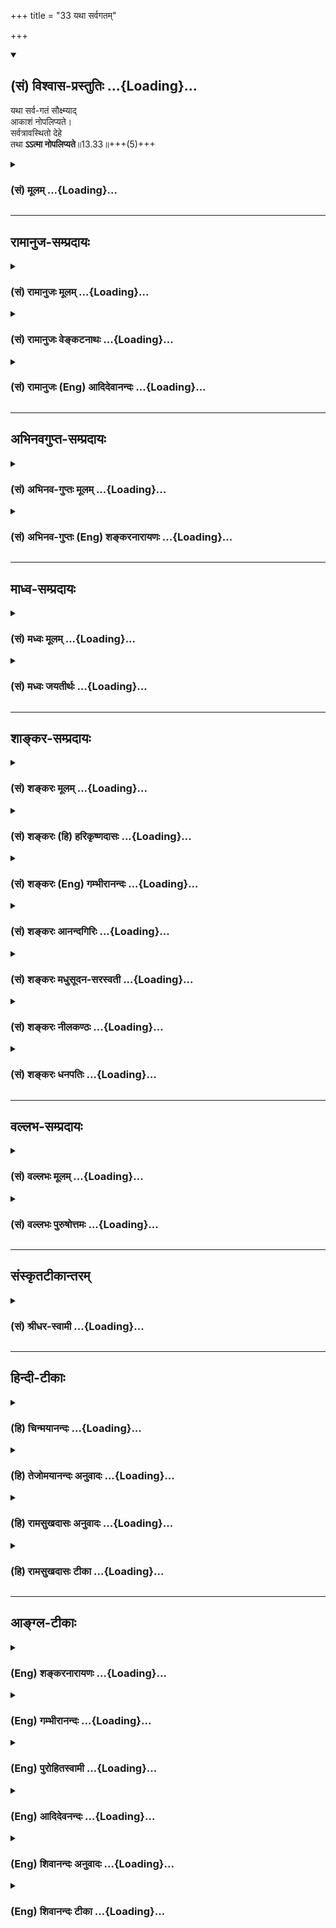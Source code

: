 +++
title = "33 यथा सर्वगतम्"

+++
<div class="js_include" newlevelforh1="2" title="(सं) विश्वास-प्रस्तुतिः" unfilled url="/purANam_vaiShNavam/mahAbhAratam/06-bhIShma-parva/03-bhagavad-gItA-parva/saMskRtam/vishvAsa-prastutiH/13_xetra-xetrajna-yogaH/33_yathA_sarvagatam.md">
<details open><summary><h2>(सं) विश्वास-प्रस्तुतिः ...{Loading}...</h2></summary>

यथा सर्व-गतं सौक्ष्म्याद्  
आकाशं नोपलिप्यते।  
सर्वत्रावस्थितो देहे  
तथा **ऽऽत्मा नोपलिप्यते**॥13.33॥+++(5)+++
</details>
</div>
<div class="js_include collapsed" newlevelforh1="3" title="(सं) मूलम्" unfilled url="/purANam_vaiShNavam/mahAbhAratam/06-bhIShma-parva/03-bhagavad-gItA-parva/saMskRtam/mUlam/13_xetra-xetrajna-yogaH/33_yathA_sarvagatam.md">
<details><summary><h3>(सं) मूलम् ...{Loading}...</h3></summary>

यथा सर्वगतं सौक्ष्म्यादाकाशं नोपलिप्यते।  
सर्वत्रावस्थितो देहे तथाऽऽत्मा नोपलिप्यते।।13.33।।
</details>
</div>


_________________
## रामानुज-सम्प्रदायः
<div class="js_include collapsed" newlevelforh1="3" title="(सं) रामानुजः मूलम्" unfilled url="/purANam_vaiShNavam/mahAbhAratam/06-bhIShma-parva/03-bhagavad-gItA-parva/saMskRtam/rAmAnujaH/mUlam/13_xetra-xetrajna-yogaH/33_yathA_sarvagatam.md">
<details><summary><h3>(सं) रामानुजः मूलम् ...{Loading}...</h3></summary>

।।13.32।। यथा **आकाशं सर्वगतम्** अपि सर्वैः वस्तुभिः संयुक्तम् अपि
**सौक्ष्म्यात्** सर्ववस्तुस्वभावैः **न लिप्यते;** **तथा आत्मा**
अतिसौक्ष्म्यात् **सर्वत्र** देवमनुष्यादौ **देहे अवस्थितः** अति
तत्तद्देहस्वमावैः **न लिप्यते।**

</details>
</div>
<div class="js_include collapsed" newlevelforh1="3" title="(सं) रामानुजः वेङ्कटनाथः" unfilled url="/purANam_vaiShNavam/mahAbhAratam/06-bhIShma-parva/03-bhagavad-gItA-parva/saMskRtam/rAmAnujaH/venkaTanAthaH/13_xetra-xetrajna-yogaH/33_yathA_sarvagatam.md">
<details><summary><h3>(सं) रामानुजः वेङ्कटनाथः ...{Loading}...</h3></summary>

  
  
।।13.33।। न करोति इत्युक्तमकर्तृत्वं तु पूर्वत्रोत्तरत्र च
विशोधितस्वरूपम्शरीरस्थोऽपि न लिप्यते \[13।32\] इत्यस्मिन् साध्यांशे
रुमागतकाष्ठादिन्यायशङ्का अनन्तरश्लोकेन परिह्रियत इत्याह --
यद्यपीति। संसर्गजा दोषगुणा भवन्ति शुष्काणार्द्रं दह्यते मित्रभावात्। इति
हि प्रसिद्धमिति भावः। यं प्राप्यातिपवित्राणि वस्त्राण्याभरणानि च।
अशुचित्वं क्षणाद्यान्ति किमन्यदशुचिस्ततः इति न्यायाद्देहेन
क्षणमात्रयोगेऽपि वस्त्रादय उपहन्यन्ते किं पुनरनादिसंयुक्तः
इत्यभिप्रायेणाह -- नित्यसंयुक्त इति। संसर्गस्य संसर्गिणि
संसर्ग्यन्तरस्वभावापादकत्वमनियतमिति व्यभिचारोपपादनार्थोयथा सर्वगतम्
इत्यनुवाद इति ज्ञापनायोभयत्र अपिशब्दोपादानम्।
सर्वगतत्वानुवादःशरीरस्थोऽपि इति शङ्कोत्थापक इति च भावः। सर्वैर्वस्तुभिः
संयुक्तमपीति -- सर्वगतशब्देन परस्परविरुद्धानन्तस्वभावलेपप्रसङ्गोऽभिप्रेत
इति भावः। यथा आकाशो भूतान्तरेभ्यः सूक्ष्मः; तथा आकाशादपि
सूक्ष्मतरोऽयमिति ज्ञापनार्थमुक्तंअतिसौक्ष्म्यादिति। तथेत्यनेन
हेतुरप्यतिदिश्यत इति भावः। केचित्पदार्थाः कैश्चित्संसर्गे
तत्स्वभावलेपरहिता अपि ततोऽन्यैः कैश्चित्संसर्गे तत्स्वभावलेपवन्तो
दृश्यन्ते यथा कार्पासादावञ्जनादिवासनयाऽपि न श्यामतादियोगः;
लाक्षारसवासनया त्वरुणता दृष्टा तथेहापि सम्भवतीति शङ्काव्युदासाय
दृष्टान्तदार्ष्टान्तिकयोः सर्वशब्दः।  
  

</details>
</div>
<div class="js_include collapsed" newlevelforh1="3" title="(सं) रामानुजः (Eng) आदिदेवानन्दः" unfilled url="/purANam_vaiShNavam/mahAbhAratam/06-bhIShma-parva/03-bhagavad-gItA-parva/saMskRtam/rAmAnujaH/english/AdidevAnandaH/13_xetra-xetrajna-yogaH/33_yathA_sarvagatam.md">
<details><summary><h3>(सं) रामानुजः (Eng) आदिदेवानन्दः ...{Loading}...</h3></summary>

13.33 As the 'all-pervading ether,' though in contact with all
substances, is 'not tainted' by the alities of all these substances, as
it is 'subtle' - even so the self, though 'present in all the bodies,'
everywhere, namely, in divinities, men etc., is not contaminated by
these bodies by reason of Its extreme subtleness.

</details>
</div>


_________________
## अभिनवगुप्त-सम्प्रदायः
<div class="js_include collapsed" newlevelforh1="3" title="(सं) अभिनव-गुप्तः मूलम्" unfilled url="/purANam_vaiShNavam/mahAbhAratam/06-bhIShma-parva/03-bhagavad-gItA-parva/saMskRtam/abhinava-guptaH/mUlam/13_xetra-xetrajna-yogaH/33_yathA_sarvagatam.md">
<details><summary><h3>(सं) अभिनव-गुप्तः मूलम् ...{Loading}...</h3></summary>

।।13.31 -- 13.33।। यदि वा -- यदेत्यादि नोपलिप्यत इत्यन्तम्।
विस्तीर्णत्वेन सर्वव्याप्त्या यदा भूतानां पृथक्तां भिन्नताम् +++(S
चित्रताम्)+++ आत्मन्येव पश्यति; आत्मन एव च उदितां तां मन्यते; तदापि
सर्वकर्तृत्त्वात् न लेपभाक् यतः असौ परमात्मैव शरीरस्थोऽपि न लिप्यते
आकाशवत्।

</details>
</div>
<div class="js_include collapsed" newlevelforh1="3" title="(सं) अभिनव-गुप्तः (Eng) शङ्करनारायणः" unfilled url="/purANam_vaiShNavam/mahAbhAratam/06-bhIShma-parva/03-bhagavad-gItA-parva/saMskRtam/abhinava-guptaH/english/shankaranArAyaNaH/13_xetra-xetrajna-yogaH/33_yathA_sarvagatam.md">
<details><summary><h3>(सं) अभिनव-गुप्तः (Eng) शङ्करनारायणः ...{Loading}...</h3></summary>

13.33 See Comment under 13.34

</details>
</div>


_________________
## माध्व-सम्प्रदायः
<div class="js_include collapsed" newlevelforh1="3" title="(सं) मध्वः मूलम्" unfilled url="/purANam_vaiShNavam/mahAbhAratam/06-bhIShma-parva/03-bhagavad-gItA-parva/saMskRtam/madhvaH/mUlam/13_xetra-xetrajna-yogaH/33_yathA_sarvagatam.md">
<details><summary><h3>(सं) मध्वः मूलम् ...{Loading}...</h3></summary>

।।13.33।। Sri Madhvacharya did not comment on this sloka.,

</details>
</div>
<div class="js_include collapsed" newlevelforh1="3" title="(सं) मध्वः जयतीर्थः" unfilled url="/purANam_vaiShNavam/mahAbhAratam/06-bhIShma-parva/03-bhagavad-gItA-parva/saMskRtam/madhvaH/jayatIrthaH/13_xetra-xetrajna-yogaH/33_yathA_sarvagatam.md">
<details><summary><h3>(सं) मध्वः जयतीर्थः ...{Loading}...</h3></summary>

।।13.33।। Sri Jayatirtha did not comment on this sloka.  
  

</details>
</div>


_________________
## शाङ्कर-सम्प्रदायः
<div class="js_include collapsed" newlevelforh1="3" title="(सं) शङ्करः मूलम्" unfilled url="/purANam_vaiShNavam/mahAbhAratam/06-bhIShma-parva/03-bhagavad-gItA-parva/saMskRtam/shankaraH/mUlam/13_xetra-xetrajna-yogaH/33_yathA_sarvagatam.md">
<details><summary><h3>(सं) शङ्करः मूलम् ...{Loading}...</h3></summary>

।।13.33।। --,**यथा सर्वगतं** व्यापि अपि सत् **सौक्ष्म्यात्**
सूक्ष्मभावात् **आकाशं** खं न **उपलिप्यते** न संबध्यते; **सर्वत्र
अवस्थितः देहे तथा आत्मा,**न उपलिप्यते**।। किञ्च --,**

</details>
</div>
<div class="js_include collapsed" newlevelforh1="3" title="(सं) शङ्करः (हि) हरिकृष्णदासः" unfilled url="/purANam_vaiShNavam/mahAbhAratam/06-bhIShma-parva/03-bhagavad-gItA-parva/saMskRtam/shankaraH/hindI/harikRShNadAsaH/13_xetra-xetrajna-yogaH/33_yathA_sarvagatam.md">
<details><summary><h3>(सं) शङ्करः (हि) हरिकृष्णदासः ...{Loading}...</h3></summary>

।।13.33।। परमात्मा किसीकी भाँति न करता है और न लिप्त होता है इसपर यहाँ
दृष्टान्त कहते हैं --, जैसे आकाश; सर्वत्र व्याप्त हुआ भी सूक्ष्म होनेके
कारण लिप्त नहीं होता -- सम्बन्धयुक्त नहीं होता; वैसे ही आत्मा भी शरीरमें
सर्वत्र स्थित रहता हुआ भी ( उसके गुणदोषोंसे ) लिप्त नहीं होता।

</details>
</div>
<div class="js_include collapsed" newlevelforh1="3" title="(सं) शङ्करः (Eng) गम्भीरानन्दः" unfilled url="/purANam_vaiShNavam/mahAbhAratam/06-bhIShma-parva/03-bhagavad-gItA-parva/saMskRtam/shankaraH/english/gambhIrAnandaH/13_xetra-xetrajna-yogaH/33_yathA_sarvagatam.md">
<details><summary><h3>(सं) शङ्करः (Eng) गम्भीरानन्दः ...{Loading}...</h3></summary>

13.33 Yatha, as; sarva-gatam, the all-pervading; akasam, space;-though
pervasive, still, na upalipyate, is not defiled, does not come into
contact; saukmyat, because of its subtlety; tatha, similarly; atma, the
Self; avasthitah, present, sarvatra, everywhere; dehe, in the body; na,
is not; upalipyate, defiled. Further,

</details>
</div>
<div class="js_include collapsed" newlevelforh1="3" title="(सं) शङ्करः आनन्दगिरिः" unfilled url="/purANam_vaiShNavam/mahAbhAratam/06-bhIShma-parva/03-bhagavad-gItA-parva/saMskRtam/shankaraH/AnandagiriH/13_xetra-xetrajna-yogaH/33_yathA_sarvagatam.md">
<details><summary><h3>(सं) शङ्करः आनन्दगिरिः ...{Loading}...</h3></summary>

।।13.32।। सूक्ष्मभावात् अप्रतिहतस्वभावत्वादित्यर्थः। न संबध्यते
पङ्कादिभिरिति शेषः।

</details>
</div>
<div class="js_include collapsed" newlevelforh1="3" title="(सं) शङ्करः मधुसूदन-सरस्वती" unfilled url="/purANam_vaiShNavam/mahAbhAratam/06-bhIShma-parva/03-bhagavad-gItA-parva/saMskRtam/shankaraH/madhusUdana-sarasvatI/13_xetra-xetrajna-yogaH/33_yathA_sarvagatam.md">
<details><summary><h3>(सं) शङ्करः मधुसूदन-सरस्वती ...{Loading}...</h3></summary>

।।13.33।। शरीरस्थोपि तत्कर्मणा न लिप्यते स्वयमसङ्गत्वादित्यत्र
दृष्टान्तमाह -- यथेति। सौक्ष्म्यादसङ्गस्वभावत्वात् आकाशं सर्वगतमपि
नोपलिप्यते पङ्कादिभिर्यथेति दृष्टान्तार्थः। स्पष्टमितरत्।

</details>
</div>
<div class="js_include collapsed" newlevelforh1="3" title="(सं) शङ्करः नीलकण्ठः" unfilled url="/purANam_vaiShNavam/mahAbhAratam/06-bhIShma-parva/03-bhagavad-gItA-parva/saMskRtam/shankaraH/nIlakaNThaH/13_xetra-xetrajna-yogaH/33_yathA_sarvagatam.md">
<details><summary><h3>(सं) शङ्करः नीलकण्ठः ...{Loading}...</h3></summary>

।।13.33।। निर्गुणत्वान्न करोतीति सिद्धम्। असङ्गत्वान्नोपलिप्यत इत्याह --
**यथेति।** यथा आकाशो धूमादिना न लिप्यते सौक्ष्म्यादसङ्गस्वभावत्वात्।
एवमात्मा पुण्यपापादिना नोपलिप्यत इत्यर्थः।

</details>
</div>
<div class="js_include collapsed" newlevelforh1="3" title="(सं) शङ्करः धनपतिः" unfilled url="/purANam_vaiShNavam/mahAbhAratam/06-bhIShma-parva/03-bhagavad-gItA-parva/saMskRtam/shankaraH/dhanapatiH/13_xetra-xetrajna-yogaH/33_yathA_sarvagatam.md">
<details><summary><h3>(सं) शङ्करः धनपतिः ...{Loading}...</h3></summary>

।।13.33।। कर्तृत्वाभावान्न लिप्यत इत्युक्तं तत्र दृष्टान्तमाह -- यथेति।
सर्वत्र देहादौ गतं स्थितमप्याकाशं खं यथा सौक्ष्भ्यात्
सूक्ष्मत्वादसङ्गस्वभावत्वात् देहादिगतकर्तृत्वादिभिर्न लिप्यते न संबध्यते
तथा सर्वत्र सर्वस्मिन्नवस्थितः आत्मा देहे देहधर्मैर्न लिप्यत इत्यर्थः।

</details>
</div>


_________________
## वल्लभ-सम्प्रदायः
<div class="js_include collapsed" newlevelforh1="3" title="(सं) वल्लभः मूलम्" unfilled url="/purANam_vaiShNavam/mahAbhAratam/06-bhIShma-parva/03-bhagavad-gItA-parva/saMskRtam/vallabhaH/mUlam/13_xetra-xetrajna-yogaH/33_yathA_sarvagatam.md">
<details><summary><h3>(सं) वल्लभः मूलम् ...{Loading}...</h3></summary>

।।13.33।। यद्यपि निर्गुणत्वान्न करोति तथापि नित्यसंयुक्तैर्देहस्वभावैः
कथं न लिप्यते इत्यत्राह दृष्टान्तेन -- यथा सर्वगतमिति।
आकाशवत्सर्वाश्रयव्यापी सौक्ष्म्यादणुत्वाद्धेतोः जीवः आत्माऽपि तथा
नोपलिप्यते सर्वाश्रयव्यापित्वं तु व्यापिचैतन्यगुणादेव युज्यते
चन्दनादिवदिति।

</details>
</div>
<div class="js_include collapsed" newlevelforh1="3" title="(सं) वल्लभः पुरुषोत्तमः" unfilled url="/purANam_vaiShNavam/mahAbhAratam/06-bhIShma-parva/03-bhagavad-gItA-parva/saMskRtam/vallabhaH/puruShottamaH/13_xetra-xetrajna-yogaH/33_yathA_sarvagatam.md">
<details><summary><h3>(सं) वल्लभः पुरुषोत्तमः ...{Loading}...</h3></summary>

  
  
।।13.33।। एतदर्थं दृष्टान्तमाह -- यथेति। यथा सर्वगतं सर्वत्र
जडजीवान्तर्गतमाकाशं सौक्ष्म्यात् स्वरूपाभावात् सङ्गरहितं तेन सह
नोपलिप्यते; तथा सर्वत्र उच्चनीचोऽपि देहावस्थितोऽप्यात्मा न लिप्यते।  
  

</details>
</div>


_________________
## संस्कृतटीकान्तरम्
<div class="js_include collapsed" newlevelforh1="3" title="(सं) श्रीधर-स्वामी" unfilled url="/purANam_vaiShNavam/mahAbhAratam/06-bhIShma-parva/03-bhagavad-gItA-parva/saMskRtam/shrIdhara-svAmI/13_xetra-xetrajna-yogaH/33_yathA_sarvagatam.md">
<details><summary><h3>(सं) श्रीधर-स्वामी ...{Loading}...</h3></summary>

।।13.33।। तत्र दृष्टान्तमाह **-- यथेति।** यथा सर्वत्र पङ्कादिष्वपि
स्थितमाकाशं सौक्ष्यादसङ्गत्वात्पङ्कादिभिर्नोपलिप्यते तथा सर्वत्र उत्तमे
मध्यमेऽधमे वा देहेऽवस्थितोऽप्यात्मा नोपलिप्यते। दैहिकैर्गुणदोषैर्न
युज्यत इत्यर्थः।

</details>
</div>


_________________
## हिन्दी-टीकाः
<div class="js_include collapsed" newlevelforh1="3" title="(हि) चिन्मयानन्दः" unfilled url="/purANam_vaiShNavam/mahAbhAratam/06-bhIShma-parva/03-bhagavad-gItA-parva/hindI/chinmayAnandaH/13_xetra-xetrajna-yogaH/33_yathA_sarvagatam.md">
<details><summary><h3>(हि) चिन्मयानन्दः ...{Loading}...</h3></summary>

।।13.33।। यहाँ प्रकृति और पुरुष के सम्बन्ध को दर्शाने के लिए आकाश का
दृष्टान्त दिया गया है। अवकाशात् आकाश; अर्थात् जो वस्तुओं को रहने के लिए
स्थान प्रदान करे वह आकाश है। पंचमहाभूतों में यह सूक्ष्मतम है; और इस कारण
से सर्वगत है। सूक्ष्म आकाश उसमें स्थित सभी स्थूल वस्तुओं को व्याप्त किये
हुए है; किन्तु उनमें से कोई भी वस्तु उसे मर्यादित या अपने दोष से लिप्त
नहीं कर सकती। परमात्मा आकाश का भी कारण होने से उससे भी सूक्ष्मतर और उसे
व्याप्त किये हुए है। वह सबको व्याप्ता है; परन्तु उसे कोई व्याप नहीं
सकता। अत वह परमात्मा देह में स्थित होकर भी उससे लिप्त नहीं
होता। स्वप्नावस्था के हत्यारे के हाथ जागृत पुरुष को रक्तरञ्जित नहीं कर
सकते। प्रेत के रक्तरञ्जित वस्त्र स्तम्भ पर अपने चिन्ह नहीं छोड़ सकते।
मृगमारीचिका से रेत गीली नहीं हो जाती। ये सब उदाहरण भ्रम और अध्यास के
हैं। यह जगत् परम सत्य के अज्ञान से प्रक्षेपित होने के कारण किसी भी
प्रकार से परमात्मा को दूषित नहीं कर सकता। तब; इस आत्मा का देह में क्या
कार्य है सुनो

</details>
</div>
<div class="js_include collapsed" newlevelforh1="3" title="(हि) तेजोमयानन्दः अनुवादः" unfilled url="/purANam_vaiShNavam/mahAbhAratam/06-bhIShma-parva/03-bhagavad-gItA-parva/hindI/tejomayAnandaH/anuvAdaH/13_xetra-xetrajna-yogaH/33_yathA_sarvagatam.md">
<details><summary><h3>(हि) तेजोमयानन्दः अनुवादः ...{Loading}...</h3></summary>

।।13.33।। जिस प्रकार सर्वगत आकाश सूक्ष्म होने के कारण लिप्त नहीं होता,
उसी प्रकार सर्वत्र देह में स्थित आत्मा लिप्त नहीं होता।।

</details>
</div>
<div class="js_include collapsed" newlevelforh1="3" title="(हि) रामसुखदासः अनुवादः" unfilled url="/purANam_vaiShNavam/mahAbhAratam/06-bhIShma-parva/03-bhagavad-gItA-parva/hindI/rAmasukhadAsaH/anuvAdaH/13_xetra-xetrajna-yogaH/33_yathA_sarvagatam.md">
<details><summary><h3>(हि) रामसुखदासः अनुवादः ...{Loading}...</h3></summary>

।।13.33।। जैसे सब जगह व्याप्त आकाश अत्यन्त सूक्ष्म होनेसे कहीं भी लिप्त
नहीं होता, ऐसे ही सब जगह परिपूर्ण आत्मा किसी भी देहमें लिप्त नहीं होता।

</details>
</div>
<div class="js_include collapsed" newlevelforh1="3" title="(हि) रामसुखदासः टीका" unfilled url="/purANam_vaiShNavam/mahAbhAratam/06-bhIShma-parva/03-bhagavad-gItA-parva/hindI/rAmasukhadAsaH/TIkA/13_xetra-xetrajna-yogaH/33_yathA_sarvagatam.md">
<details><summary><h3>(हि) रामसुखदासः टीका ...{Loading}...</h3></summary>

।।13.33।।***व्याख्या --***  \[पूर्वश्लोकमें भगवान्ने **न करोति**
पदोंसे पहले कर्तृत्वका और फिर **न लिप्यते** पदोंसे भोक्तृत्वका अभाव
बताया है। परन्तु उन दोनोंका विवेचन करते हुए इस श्लोकमें पहले भोक्तृत्वके
अभावकी बात बतायी है और आगेके श्लोकमें कर्तृत्वके अभावकी बात बतायेंगे।
अतः यहाँ ऐसा व्यतिक्रम रखनेमें भगवान्का क्या भाव है इसका उत्तर यह है कि
यद्यपि कर्तृत्वके बाद ही भोक्तृत्व होता है अर्थात् कर्म करनेके बाद ही उस
कर्मके फलका भोग होता है; तथापि मनुष्य जो कुछ भी करता है; पहले किसी
फल(सिद्धि) का उद्देश्य मनमें रखकर ही करता है। अतः मनमें पहले भोक्तृत्व
आता है; फिर उसके अनुसार काम करता है अर्थात् फिर कर्तृत्व आता है। इस
दृष्टिसे भगवान् यहाँ सबसे पहले भोक्तृत्वका निषेध करते हैं।
भोक्तृत्व(लिप्तता) का त्याग होनेपर कर्तृत्वका त्याग स्वतः हो जाता है
अर्थात् फलेच्छाका त्याग,होनेपर क्रिया करनेपर भी कर्तृत्व नहीं
होता। \]**यथा सर्वगतं सौक्ष्म्यादाकाशं नोपलिप्यते --** आकाशका कार्य वायु;
तेज; जल और पृथ्वी है। अतः आकाश अपने कार्य वायु आदि चारों भूतोंमें व्यापक
है; पर ये चारों आकाशमें व्यापक नहीं हैं; प्रत्युत व्याप्य हैं। ये चारों
आकाशके अन्तर्गत हैं; पर आकाश इन चारोंके अन्तर्गत नहीं है। इसका कारण यह
है कि आकाशकी अपेक्षा ये चारों स्थूल हैं और आकाश इनकी अपेक्षा सूक्ष्म है।
ये चारों सीमित हैं; सान्त हैं और आकाश असीम है; अनन्त है। इन चारों
भूतोंमें विकार होते हैं; पर आकाशमें विकार नहीं होता।**सर्वत्रावस्थितो
देहे तथात्मा नोपलिप्यते --** जैसे आकाश वायु आदि चारों भूतोंमें रहता हुआ
भी उनमें लिप्त नहीं होता; ऐसे ही सब जगह; सब शरीरोंमें रहनेवाला आत्मा
किसी भी शरीरमें लिप्त नहीं होता। आत्मा सबमें परिपूर्ण रहता हुआ भी
किसीमें घुलतामिलता नहीं। वह सदासर्वदा सर्वथा निर्लिप्त रहता है क्योंकि
आत्मा स्वयं नित्य; सर्वगत; स्थाणु; अचल; सनातन; अव्यक्त; अचिन्त्य और
अविकारी है (गीता 2। 24 25) तथा इस अविनाशी आत्मासे यह सम्पूर्ण संसार
व्याप्त है (गीता 2। 17)।***सम्बन्ध --***  पूर्वश्लोकमें भगवान्ने
आत्मामें भोक्तृत्वका अभाव बताया; अब आगेके श्लोकमें आत्मामें कर्तृत्वका
अभाव बताते हैं।

</details>
</div>


_________________
## आङ्ग्ल-टीकाः
<div class="js_include collapsed" newlevelforh1="3" title="(Eng) शङ्करनारायणः" unfilled url="/purANam_vaiShNavam/mahAbhAratam/06-bhIShma-parva/03-bhagavad-gItA-parva/english/shankaranArAyaNaH/13_xetra-xetrajna-yogaH/33_yathA_sarvagatam.md">
<details><summary><h3>(Eng) शङ्करनारायणः ...{Loading}...</h3></summary>

13.33. Just as the all-pervading Ether is not stained because of its
subtleness, in the same fashion the Self, abiding in the body
everywhere, is not stained.

</details>
</div>
<div class="js_include collapsed" newlevelforh1="3" title="(Eng) गम्भीरानन्दः" unfilled url="/purANam_vaiShNavam/mahAbhAratam/06-bhIShma-parva/03-bhagavad-gItA-parva/english/gambhIrAnandaH/13_xetra-xetrajna-yogaH/33_yathA_sarvagatam.md">
<details><summary><h3>(Eng) गम्भीरानन्दः ...{Loading}...</h3></summary>

13.33 As the all-pervading space is not defiled, because of its
subtlety, similarly the Self, present everywhere in the body \[The
singular number is used to denote a class, i.e. all bodies. See
S.-Tr.\], is not defiled.

</details>
</div>
<div class="js_include collapsed" newlevelforh1="3" title="(Eng) पुरोहितस्वामी" unfilled url="/purANam_vaiShNavam/mahAbhAratam/06-bhIShma-parva/03-bhagavad-gItA-parva/english/purohitasvAmI/13_xetra-xetrajna-yogaH/33_yathA_sarvagatam.md">
<details><summary><h3>(Eng) पुरोहितस्वामी ...{Loading}...</h3></summary>

13.33 As space, though present everywhere, remains by reason of its
subtlety unaffected, so the Self, though present in all forms, retains
its purity unalloyed.

</details>
</div>
<div class="js_include collapsed" newlevelforh1="3" title="(Eng) आदिदेवनन्दः" unfilled url="/purANam_vaiShNavam/mahAbhAratam/06-bhIShma-parva/03-bhagavad-gItA-parva/english/AdidevanandaH/13_xetra-xetrajna-yogaH/33_yathA_sarvagatam.md">
<details><summary><h3>(Eng) आदिदेवनन्दः ...{Loading}...</h3></summary>

13.33 As the all-pervading etther is not tainted because of its
subtlety, even so, the self abiding in the body everywhere, is not
tainted.

</details>
</div>
<div class="js_include collapsed" newlevelforh1="3" title="(Eng) शिवानन्दः अनुवादः" unfilled url="/purANam_vaiShNavam/mahAbhAratam/06-bhIShma-parva/03-bhagavad-gItA-parva/english/shivAnandaH/anuvAdaH/13_xetra-xetrajna-yogaH/33_yathA_sarvagatam.md">
<details><summary><h3>(Eng) शिवानन्दः अनुवादः ...{Loading}...</h3></summary>

13.33 As the all-pervading ether is not tainted, because of its
subtlety, so the Self seated everywhere in the body is not tainted.

</details>
</div>
<div class="js_include collapsed" newlevelforh1="3" title="(Eng) शिवानन्दः टीका" unfilled url="/purANam_vaiShNavam/mahAbhAratam/06-bhIShma-parva/03-bhagavad-gItA-parva/english/shivAnandaH/TIkA/13_xetra-xetrajna-yogaH/33_yathA_sarvagatam.md">
<details><summary><h3>(Eng) शिवानन्दः टीका ...{Loading}...</h3></summary>

13.33 यथा as; सर्वगतम् the allpervading; सौक्ष्म्यात् because of its
subtlety; आकाशम् ether; न not; उपलिप्यते is tainted; सर्वत्र everywhere;
अवस्थितः seated; देहे in the body; तथा so; आत्मा the Self; न not;
उपलिप्यते is tainted.Commentary Ether pervades everything. All are
immersed in it. There is no point whereunto ether does not penetrate and
pervade and yet it is not tainted by anything. Even so the Self pervades
the whole body and the whole world. Being subtler than the body the Self
is never tainted by it or anything else. It is unattached and
actionless. It has no parts or limbs. So virtuous and vicious actions
cannot contaminate the Self. It is ever pure and stainless.

</details>
</div>
